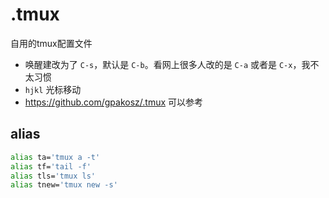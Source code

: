 # .tmux
自用的tmux配置文件


* 唤醒建改为了 `C-s`，默认是 `C-b`。看网上很多人改的是 `C-a` 或者是 `C-x`，我不太习惯
* `hjkl` 光标移动
* https://github.com/gpakosz/.tmux 可以参考

## alias
```bash
alias ta='tmux a -t'
alias tf='tail -f'
alias tls='tmux ls'
alias tnew='tmux new -s'
```
